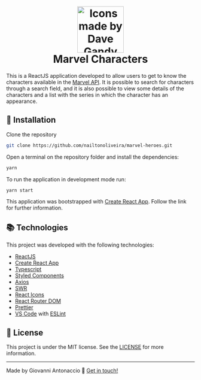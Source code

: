 <h1 align="center">
    <img alt="Icons made by Dave Gandy" src="https://upload.wikimedia.org/wikipedia/commons/0/04/MarvelLogo.svg" height="124" width="124">
    <br>
    Marvel Characters
</h1>

This is a ReactJS application developed to allow users to get to know the characters available in the [Marvel API](https://developer.marvel.com/docs). It is possible to search for characters through a search field, and it is also possible to view some details of the characters and a list with the series in which the character has an appearance.

## :rocket: Installation

Clone the repository

```bash
git clone https://github.com/nailtonoliveira/marvel-heroes.git
```

Open a terminal on the repository folder and install the dependencies:

```bash
yarn
```

To run the application in development mode run:

```bash
yarn start
```

This application was bootstrapped with [Create React App](https://github.com/facebook/create-react-app). Follow the link for further information.

## :books: Technologies

This project was developed with the following technologies:

- [ReactJS](https://reactjs.org/)
- [Create React App](https://github.com/facebook/create-react-app)
- [Typescript](https://www.typescriptlang.org/)
- [Styled Components](https://www.styled-components.com/)
- [Axios](https://github.com/axios/axios)
- [SWR](https://swr.vercel.app/)
- [React Icons](https://www.npmjs.com/package/react-icons)
- [React Router DOM](https://www.npmjs.com/package/react-router-dom)
- [Prettier](https://prettier.io/)
- [VS Code](https://code.visualstudio.com/) with [ESLint](https://marketplace.visualstudio.com/items?itemName=dbaeumer.vscode-eslint)

## :memo: License

This project is under the MIT license. See the [LICENSE](https://github.com/nailtonoliveira/marvel-heroes/blob/master/LICENSE) for more information.

---

Made by Giovanni Antonaccio :wave: [Get in touch!](https://www.linkedin.com/in/nailtonoliveira-developer/)
